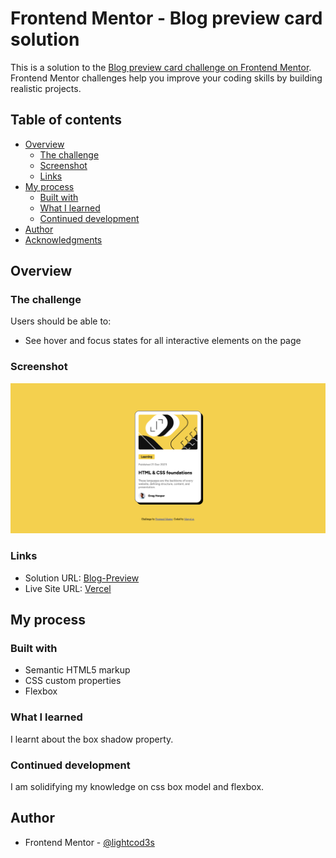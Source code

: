 # Frontend Mentor - Blog preview card solution

This is a solution to the [Blog preview card challenge on Frontend Mentor](https://www.frontendmentor.io/challenges/blog-preview-card-ckPaj01IcS). Frontend Mentor challenges help you improve your coding skills by building realistic projects. 

## Table of contents

- [Overview](#overview)
  - [The challenge](#the-challenge)
  - [Screenshot](#screenshot)
  - [Links](#links)
- [My process](#my-process)
  - [Built with](#built-with)
  - [What I learned](#what-i-learned)
  - [Continued development](#continued-development)
- [Author](#author)
- [Acknowledgments](#acknowledgments)


## Overview

### The challenge

Users should be able to:

- See hover and focus states for all interactive elements on the page

### Screenshot

![](./my-design/Screenshot%202024-01-04%20at%2007-43-29%20Frontend%20Mentor%20Blog%20preview%20card.png)


### Links

- Solution URL: [Blog-Preview](https://github.com/lightcod3s/Blog-Preview.git)
- Live Site URL: [Vercel](https://blog-preview-phi.vercel.app/)

## My process

### Built with

- Semantic HTML5 markup
- CSS custom properties
- Flexbox


### What I learned
I learnt about the box shadow property. 

### Continued development
I am solidifying my knowledge on css box model and flexbox.

## Author

- Frontend Mentor - [@lightcod3s](https://www.frontendmentor.io/profile/lightcod3s)

